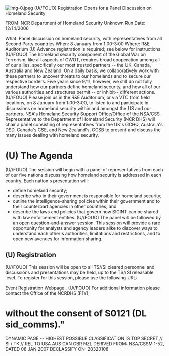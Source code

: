 ![img-0.jpeg](img-0.jpeg)
(U//FOUO) Registration Opens for a Panel Discussion on Homeland Security

FROM: NCR Department of Homeland Security Unknown
Run Date: 12/14/2006

What: Panel discussion on homeland security, with representatives from all Second Party countries
When: 8 January from 1:00-3:00
Where: R\&E Auditorium
(U) Advance registration is required; see below for instructions.
(U//FOUO) The homeland security component of the Global War on Terrorism, like all aspects of GWOT, requires broad cooperation among all of our allies, specifically our most trusted partners -- the UK, Canada, Australia and New Zealand. On a daily basis, we collaboratively work with these partners to uncover threats to our homelands and to secure our respective borders. Five years since 9/11, however, we still do not fully understand how our partners define homeland security, and how all of our various authorities and structures permit -- or inhibit-- different actions.
(U//FOUO) Please join us in the R\&E Auditorium, or via VTC from field locations, on 8 January from 1:00-3:00, to listen to and participate in discussions on homeland security within and amongst the US and our partners. NSA's Homeland Security Support Office/Office of the NSA/CSS Representative to the Department of Homeland Security (NCR DHS) will chair a panel consisting of representatives from the UK's GCHQ, Australia's DSD, Canada's CSE, and New Zealand's, GCSB to present and discuss the many issues dealing with homeland security.

# (U) The Agenda 

(U//FOUO) The session will begin with a panel of representatives from each of our five nations discussing how homeland security is addressed in each country. Each nation's presentation will:

- define homeland security;
- describe who in their government is responsible for homeland security;
- outline the intelligence-sharing policies within their government and to their counterpart agencies in other countries; and
- describe the laws and policies that govern how SIGINT can be shared with law enforcement entities.
(U//FOUO) The panel will be followed by an open question-and-answer session. This session will provide a rare opportunity for analysts and agency leaders alike to discover ways to understand each other's authorities, limitations and restrictions, and to open new avenues for information sharing.


## (U) Registration

(U//FOUO) This session will be open to all TS//SI cleared personnel and discussions and presentations may be held, up to the TS//SI releasable level. To register for this session, please use the following URL:

Event Registration Webpage .
(U//FOUO) For additional information please contact the Office of the NCRDHS (F1Y),
# without the consent of S0121 (DL sid_comms)." 

DYNAMIC PAGE -- HIGHEST POSSIBLE CLASSIFICATION IS TOP SECRET // SI / TK // REL TO USA AUS CAN GBR NZL
DERIVED FROM: NSA/CSSM 1-52, DATED 08 JAN 2007 DECLASSIFY ON: 20320108
